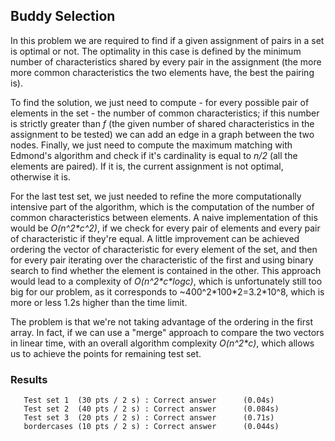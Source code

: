 ## Buddy Selection
In this problem we are required to find if a given assignment of pairs in a set is optimal or not. The optimality in this case is defined by the minimum number of characteristics shared by every pair in the assignment (the more more common characteristics the two elements have, the best the pairing is).

To find the solution, we just need to compute - for every possible pair of elements in the set - the number of common characteristics; if this number is strictly greater than *f* (the given number of shared characteristics in the assignment to be tested) we can add an edge in a graph between the two nodes. Finally, we just need to compute the maximum matching with Edmond's algorithm and check if it's cardinality is equal to *n/2* (all the elements are paired). If it is, the current
assignment is not optimal, otherwise it is.

For the last test set, we just needed to refine the more computationally intensive part of the algorithm, which is the computation of the number of common characteristics between elements. A naive implementation of this would be *O(n^2\*c^2)*, if we check for every pair of elements and every pair of characteristic if they're equal.
A little improvement can be achieved ordering the vector of characteristic for every element of the set, and then for every pair iterating over the characteristic of the first and using binary search to find whether the element is contained in the other. This approach would lead to a complexity of *O(n^2\*c\*logc)*, which is unfortunately still too big for our problem, as it corresponds to ~400^2\*100\*2=3.2\*10^8, which is more or less 1.2s higher than the time limit. 

The problem is that we're not taking advantage of the ordering in the first array. In fact, if we can use a "merge" approach to compare the two vectors in linear time, with an overall algorithm complexity *O(n^2\*c)*, which allows us to achieve the points for remaining test set.  

### Results
```
   Test set 1  (30 pts / 2 s) : Correct answer      (0.04s)
   Test set 2  (40 pts / 2 s) : Correct answer      (0.084s)
   Test set 3  (20 pts / 2 s) : Correct answer      (0.71s)
   bordercases (10 pts / 2 s) : Correct answer      (0.044s)
```
